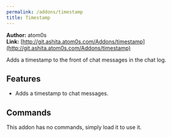 ```yaml
---
permalink: /addons/timestamp
title: Timestamp
---
```


**Author:** atom0s<br/>
**Link:** [http://git.ashita.atom0s.com/Addons/timestamp](http://git.ashita.atom0s.com/Addons/timestamp)

Adds a timestamp to the front of chat messages in the chat log.

## Features

  * Adds a timestamp to chat messages.

## Commands

This addon has no commands, simply load it to use it.